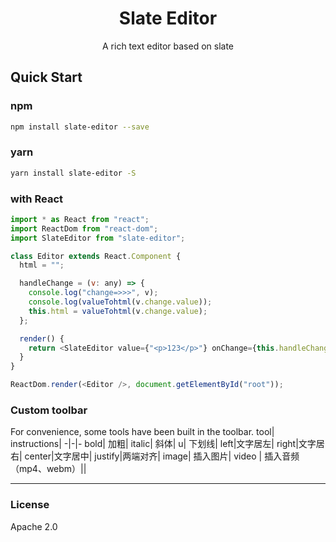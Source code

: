 <h1 align="center">Slate Editor</h1>
<div align="center">A rich text editor based on slate </div>

## Quick Start

### npm

```bash
npm install slate-editor --save
```

### yarn

```bash
yarn install slate-editor -S
```

### with React

```javascript
import * as React from "react";
import ReactDom from "react-dom";
import SlateEditor from "slate-editor";

class Editor extends React.Component {
  html = "";

  handleChange = (v: any) => {
    console.log("change=>>>", v);
    console.log(valueTohtml(v.change.value));
    this.html = valueTohtml(v.change.value);
  };

  render() {
    return <SlateEditor value={"<p>123</p>"} onChange={this.handleChange} />;
  }
}

ReactDom.render(<Editor />, document.getElementById("root"));
```

### Custom toolbar

For convenience, some tools have been built in the toolbar.
tool| instructions|
-|-|-
bold| 加粗|
italic| 斜体|
u| 下划线|
left|文字居左|
right|文字居右|
center|文字居中|
justify|两端对齐|
image| 插入图片|
video | 插入音频（mp4、webm）||

---

### License

Apache 2.0
